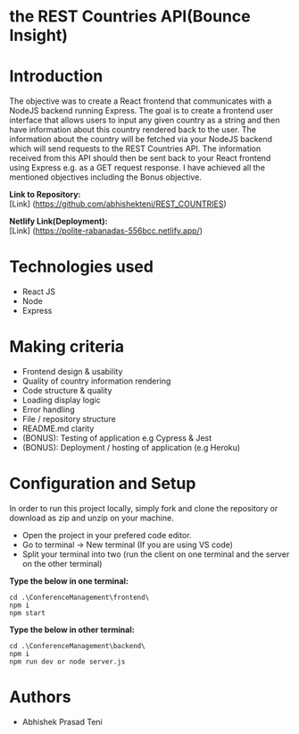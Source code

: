 # the REST Countries API(Bounce Insight)

# Introduction
The objective was to create a React frontend that communicates with a
NodeJS backend running Express. The goal is to create a frontend user interface that allows users to input any given country as a string and then have information about this country rendered back to the user. The information about the country will be fetched via your NodeJS
backend which will send requests to the REST Countries API. The information received from this API should then be sent back to your React frontend using Express e.g. as a GET request
response.
I have achieved all the mentioned objectives including the Bonus objective. 

**Link to Repository:**\
[Link] (https://github.com/abhishekteni/REST_COUNTRIES)

**Netlify Link(Deployment):**\
[Link] (https://polite-rabanadas-556bcc.netlify.app/)

# Technologies used
- React JS
- Node
- Express

# Making criteria
- Frontend design & usability
- Quality of country information rendering
- Code structure & quality
- Loading display logic
- Error handling
- File / repository structure
- README.md clarity
- (BONUS): Testing of application e.g Cypress & Jest
- (BONUS): Deployment / hosting of application (e.g Heroku)

# Configuration and Setup

In order to run this project locally, simply fork and clone the repository or download as zip and unzip on your machine.

- Open the project in your prefered code editor.
- Go to terminal -> New terminal (If you are using VS code)
- Split your terminal into two (run the client on one terminal and the server on the other terminal)

**Type the below in one terminal:**
```
cd .\ConferenceManagement\frontend\  
npm i   
npm start 
```

**Type the below in other terminal:**
```
cd .\ConferenceManagement\backend\    
npm i      
npm run dev or node server.js   
```
# Authors

- Abhishek Prasad Teni


